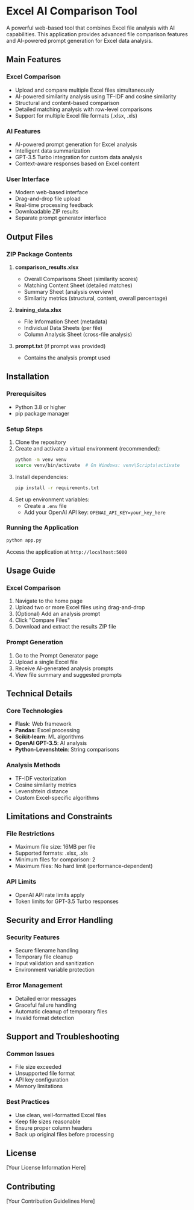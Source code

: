 # Excel AI Comparison Tool

A powerful web-based tool that combines Excel file analysis with AI capabilities. This application provides advanced file comparison features and AI-powered prompt generation for Excel data analysis.

## Main Features

### Excel Comparison
- Upload and compare multiple Excel files simultaneously
- AI-powered similarity analysis using TF-IDF and cosine similarity
- Structural and content-based comparison
- Detailed matching analysis with row-level comparisons
- Support for multiple Excel file formats (.xlsx, .xls)

### AI Features
- AI-powered prompt generation for Excel analysis
- Intelligent data summarization
- GPT-3.5 Turbo integration for custom data analysis
- Context-aware responses based on Excel content

### User Interface
- Modern web-based interface
- Drag-and-drop file upload
- Real-time processing feedback
- Downloadable ZIP results
- Separate prompt generator interface

## Output Files

### ZIP Package Contents
1. **comparison_results.xlsx**
   - Overall Comparisons Sheet (similarity scores)
   - Matching Content Sheet (detailed matches)
   - Summary Sheet (analysis overview)
   - Similarity metrics (structural, content, overall percentage)

2. **training_data.xlsx**
   - File Information Sheet (metadata)
   - Individual Data Sheets (per file)
   - Column Analysis Sheet (cross-file analysis)

3. **prompt.txt** (if prompt was provided)
   - Contains the analysis prompt used

## Installation

### Prerequisites
- Python 3.8 or higher
- pip package manager

### Setup Steps
1. Clone the repository
2. Create and activate a virtual environment (recommended):
   ```bash
   python -m venv venv
   source venv/bin/activate  # On Windows: venv\Scripts\activate
   ```
3. Install dependencies:
   ```bash
   pip install -r requirements.txt
   ```
4. Set up environment variables:
   - Create a `.env` file
   - Add your OpenAI API key: `OPENAI_API_KEY=your_key_here`

### Running the Application
```bash
python app.py
```
Access the application at `http://localhost:5000`

## Usage Guide

### Excel Comparison
1. Navigate to the home page
2. Upload two or more Excel files using drag-and-drop
3. (Optional) Add an analysis prompt
4. Click "Compare Files"
5. Download and extract the results ZIP file

### Prompt Generation
1. Go to the Prompt Generator page
2. Upload a single Excel file
3. Receive AI-generated analysis prompts
4. View file summary and suggested prompts

## Technical Details

### Core Technologies
- **Flask**: Web framework
- **Pandas**: Excel processing
- **Scikit-learn**: ML algorithms
- **OpenAI GPT-3.5**: AI analysis
- **Python-Levenshtein**: String comparisons

### Analysis Methods
- TF-IDF vectorization
- Cosine similarity metrics
- Levenshtein distance
- Custom Excel-specific algorithms

## Limitations and Constraints

### File Restrictions
- Maximum file size: 16MB per file
- Supported formats: .xlsx, .xls
- Minimum files for comparison: 2
- Maximum files: No hard limit (performance-dependent)

### API Limits
- OpenAI API rate limits apply
- Token limits for GPT-3.5 Turbo responses

## Security and Error Handling

### Security Features
- Secure filename handling
- Temporary file cleanup
- Input validation and sanitization
- Environment variable protection

### Error Management
- Detailed error messages
- Graceful failure handling
- Automatic cleanup of temporary files
- Invalid format detection

## Support and Troubleshooting

### Common Issues
- File size exceeded
- Unsupported file format
- API key configuration
- Memory limitations

### Best Practices
- Use clean, well-formatted Excel files
- Keep file sizes reasonable
- Ensure proper column headers
- Back up original files before processing

## License
[Your License Information Here]

## Contributing
[Your Contribution Guidelines Here] 